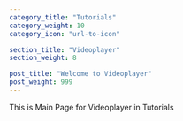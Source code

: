 ```yaml
---
category_title: "Tutorials"
category_weight: 10
category_icon: "url-to-icon"

section_title: "Videoplayer"
section_weight: 8

post_title: "Welcome to Videoplayer"
post_weight: 999
---
```


This is Main Page for Videoplayer in Tutorials